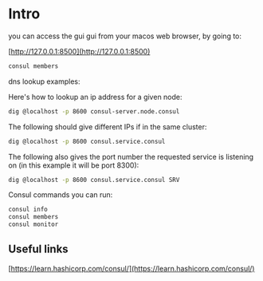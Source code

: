 # Intro

you can access the gui gui from your macos web browser, by going to:

[http://127.0.0.1:8500](http://127.0.0.1:8500)

```bash
consul members
```

dns lookup examples:

Here's how to lookup an ip address for a given node:

```bash
dig @localhost -p 8600 consul-server.node.consul
```

The following should give different IPs if in the same cluster:

```bash
dig @localhost -p 8600 consul.service.consul
```

The following also gives the port number the requested service is listening on (in this example it will be port 8300):

```bash
dig @localhost -p 8600 consul.service.consul SRV
```

Consul commands you can run:

```bash
consul info
consul members
consul monitor
```

## Useful links

[https://learn.hashicorp.com/consul/](https://learn.hashicorp.com/consul/)
